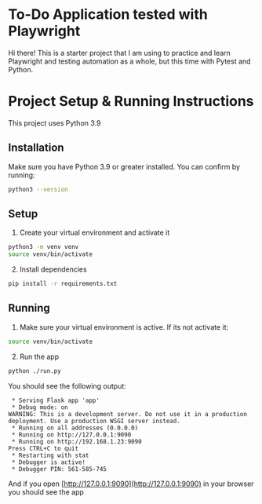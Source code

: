 # To-Do Application tested with Playwright

Hi there! This is a starter project that I am using to practice and learn Playwright and testing automation as a whole, but this time with Pytest and Python.

# Project Setup & Running Instructions

This project uses Python 3.9
## Installation

Make sure you have Python 3.9 or greater installed. You can confirm by running:

```bash
python3 --version
```

## Setup

1. Create your virtual environment and activate it
```bash
python3 -m venv venv
source venv/bin/activate
```
2. Install dependencies
```bash
pip install -r requirements.txt 
```

## Running
1. Make sure your virtual environment is active. If its not activate it:
```bash
source venv/bin/activate 
```
2. Run the app
```bash
python ./run.py
```

You should see the following output:
```
 * Serving Flask app 'app'
 * Debug mode: on
WARNING: This is a development server. Do not use it in a production deployment. Use a production WSGI server instead.
 * Running on all addresses (0.0.0.0)
 * Running on http://127.0.0.1:9090
 * Running on http://192.168.1.23:9090
Press CTRL+C to quit
 * Restarting with stat
 * Debugger is active!
 * Debugger PIN: 561-585-745
```

And if you open [http://127.0.0.1:9090](http://127.0.0.1:9090) in your browser you should see the app
